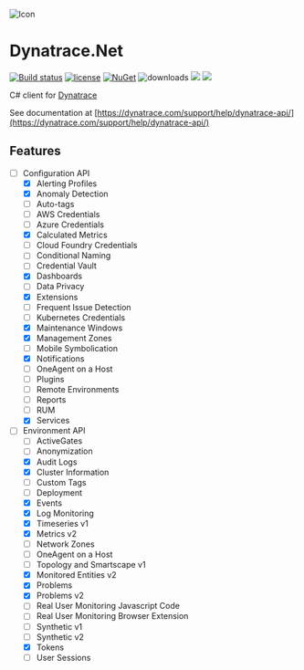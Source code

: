 ![Icon](https://i.imgur.com/qMwX65s.jpg)
# Dynatrace.Net 
[![Build status](https://ci.appveyor.com/api/projects/status/580qa5qts41o6fv7?svg=true)](https://ci.appveyor.com/project/lvermeulen/dynatrace-net)
 [![license](https://img.shields.io/github/license/lvermeulen/Dynatrace.Net.svg?maxAge=2592000)](https://github.com/lvermeulen/Dynatrace.Net/blob/master/LICENSE)
 [![NuGet](https://img.shields.io/nuget/vpre/Api.Dynatrace.Net.svg?maxAge=2592000)](https://www.nuget.org/packages/Api.Dynatrace.Net/)
 ![downloads](https://img.shields.io/nuget/dt/Api.Dynatrace.Net)
 ![](https://img.shields.io/badge/.net-4.5.2-yellowgreen.svg) ![](https://img.shields.io/badge/netstandard-1.4-yellowgreen.svg)

C# client for [Dynatrace](https://dynatrace.com/)

See documentation at [https://dynatrace.com/support/help/dynatrace-api/](https://dynatrace.com/support/help/dynatrace-api/)

## Features
* [ ] Configuration API
  * [X] Alerting Profiles
  * [X] Anomaly Detection
  * [ ] Auto-tags
  * [ ] AWS Credentials
  * [ ] Azure Credentials
  * [X] Calculated Metrics
  * [ ] Cloud Foundry Credentials
  * [ ] Conditional Naming
  * [ ] Credential Vault
  * [X] Dashboards
  * [ ] Data Privacy
  * [X] Extensions
  * [ ] Frequent Issue Detection
  * [ ] Kubernetes Credentials
  * [X] Maintenance Windows
  * [X] Management Zones
  * [ ] Mobile Symbolication
  * [X] Notifications
  * [ ] OneAgent on a Host
  * [ ] Plugins
  * [ ] Remote Environments
  * [ ] Reports
  * [ ] RUM
  * [X] Services
* [ ] Environment API
  * [ ] ActiveGates
  * [ ] Anonymization
  * [X] Audit Logs
  * [X] Cluster Information
  * [ ] Custom Tags
  * [ ] Deployment
  * [X] Events
  * [X] Log Monitoring
  * [X] Timeseries v1
  * [X] Metrics v2
  * [ ] Network Zones
  * [ ] OneAgent on a Host
  * [ ] Topology and Smartscape v1
  * [X] Monitored Entities v2
  * [X] Problems
  * [X] Problems v2
  * [ ] Real User Monitoring Javascript Code
  * [ ] Real User Monitoring Browser Extension
  * [ ] Synthetic v1
  * [ ] Synthetic v2
  * [X] Tokens
  * [ ] User Sessions
